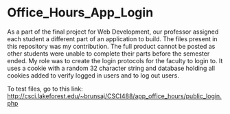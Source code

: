 # Office_Hours_App_Login
As a part of the final project for Web Development, our professor assigned each student a different part of an application to build. The files present in this repository was my contribution. The full product cannot be posted as other students were unable to complete their parts before the semester ended. My role was to create the login protocols for the faculty to login to. It uses a cookie with a random 32 character string and database holding all cookies added to verify logged in users and to log out users. 


To test files, go to this link: http://csci.lakeforest.edu/~brunsaj/CSCI488/app_office_hours/public_login.php


